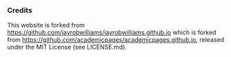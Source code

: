 ### Credits

This website is forked from https://github.com/jayrobwilliams/jayrobwilliams.github.io which is forked from  https://github.com/academicpages/academicpages.github.io, released under the MIT License (see LICENSE.md).
